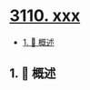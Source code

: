 # [3110. xxx](https://github.com/Tdahuyou/TNotes.leetcode/tree/main/notes/3110.%20xxx)

<!-- region:toc -->

- [1. 📝 概述](#1--概述)

<!-- endregion:toc -->

## 1. 📝 概述
